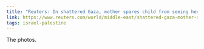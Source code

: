 ```yaml
---
title: "Reuters: In shattered Gaza, mother spares child from seeing her head wounds"
link: https://www.reuters.com/world/middle-east/shattered-gaza-mother-spares-child-seeing-her-head-wounds-2024-08-16/
tags: israel-palestine
---
```


The photos.
